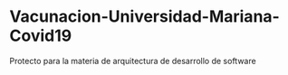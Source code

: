 # Vacunacion-Universidad-Mariana-Covid19
Protecto para la materia de arquitectura de desarrollo de software
